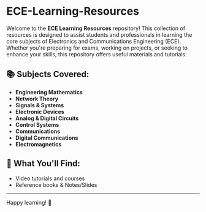# ECE-Learning-Resources

Welcome to the **ECE Learning Resources** repository! This collection of resources is designed to assist students and professionals in learning the core subjects of Electronics and Communications Engineering (ECE). Whether you're preparing for exams, working on projects, or seeking to enhance your skills, this repository offers useful materials and tutorials.

## 📚 Subjects Covered:
- **Engineering Mathematics**
- **Network Theory**
- **Signals & Systems**
- **Electronic Devices**
- **Analog & Digital Circuits**
- **Control Systems**
- **Communications**
- **Digital Communications**
- **Electromagnetics**


## 🔧 What You'll Find:
- Video tutorials and courses
- Reference books & Notes/Slides


---

Happy learning! 🚀

